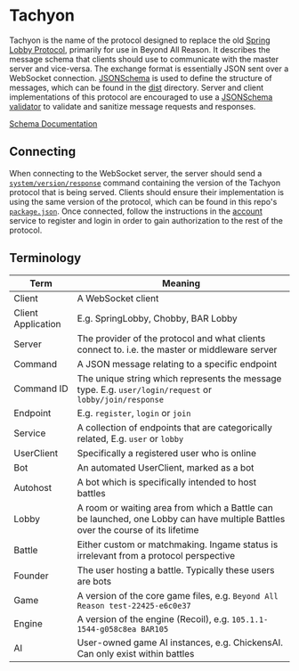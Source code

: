 # Tachyon

Tachyon is the name of the protocol designed to replace the old [Spring Lobby Protocol](https://springrts.com/dl/LobbyProtocol/ProtocolDescription.html), primarily for use in Beyond All Reason. It describes the message schema that clients should use to communicate with the master server and vice-versa. The exchange format is essentially JSON sent over a WebSocket connection. [JSONSchema](https://json-schema.org/) is used to define the structure of messages, which can be found in the [dist](dist) directory. Server and client implementations of this protocol are encouraged to use a [JSONSchema validator](https://json-schema.org/implementations.html#validators) to validate and sanitize message requests and responses.

[Schema Documentation](docs/README.md)

## Connecting

When connecting to the WebSocket server, the server should send a [`system/version/response`](docs/system.md/#version) command containing the version of the Tachyon protocol that is being served. Clients should ensure their implementation is using the same version of the protocol, which can be found in this repo's [`package.json`](package.json). Once connected, follow the instructions in the [account](docs/account.md) service to register and login in order to gain authorization to the rest of the protocol.

## Terminology

| Term               | Meaning                                                                                                                         |
| ------------------ | ------------------------------------------------------------------------------------------------------------------------------- |
| Client             | A WebSocket client                                                                                                              |
| Client Application | E.g. SpringLobby, Chobby, BAR Lobby                                                                                             |
| Server             | The provider of the protocol and what clients connect to. i.e. the master or middleware server                                  |
| Command            | A JSON message relating to a specific endpoint                                                                                  |
| Command ID         | The unique string which represents the message type. E.g. `user/login/request` or `lobby/join/response`                         |
| Endpoint           | E.g. `register`, `login` or `join`                                                                                              |
| Service            | A collection of endpoints that are categorically related, E.g. `user` or `lobby`                                                |
| UserClient         | Specifically a registered user who is online                                                                                    |
| Bot                | An automated UserClient, marked as a bot                                                                                        |
| Autohost           | A bot which is specifically intended to host battles                                                                            |
| Lobby              | A room or waiting area from which a Battle can be launched, one Lobby can have multiple Battles over the course of its lifetime |
| Battle             | Either custom or matchmaking. Ingame status is irrelevant from a protocol perspective                                           |
| Founder            | The user hosting a battle. Typically these users are bots                                                                       |
| Game               | A version of the core game files, e.g. `Beyond All Reason test-22425-e6c0e37`                                                   |
| Engine             | A version of the engine (Recoil), e.g. `105.1.1-1544-g058c8ea BAR105`                                                           |
| AI                 | User-owned game AI instances, e.g. ChickensAI. Can only exist within battles                                                    |
